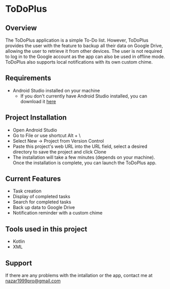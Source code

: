 # ToDoPlus

## Overview

The ToDoPlus application is a simple To-Do list. However, ToDoPlus provides the user with the feature to backup all their data on Google Drive, allowing the user to retrieve it from other devices. 
The user is not required to log in to the Google account as the app can also be used in offline mode. ToDoPlus also supports local notifications with its own custom chime.

## Requirements

- Android Studio installed on your machine
  - If you don't currently have Android Studio installed, you can download it [here](https://developer.android.com/studio)

## Project Installation

- Open Android Studio
- Go to File or use shortcut Alt + \
- Select New -> Project from Version Control
- Paste this project's web URL into the URL field, select a desired directory to save the project and click Clone
- The installation will take a few minutes (depends on your machine). Once the installation is complete, you can launch the ToDoPlus app.

## Current Features

- Task creation
- Display of completed tasks
- Search for completed tasks
- Back up data to Google Drive
- Notification reminder with a custom chime

## Tools used in this project

- Kotlin
- XML

## Support

If there are any problems with the intallation or the app, contact me at nazar1999pro@gmail.com
